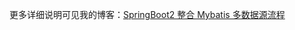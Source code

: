 更多详细说明可见我的博客：[SpringBoot2 整合 Mybatis 多数据源流程](https://jluncc.github.io/2019/09/22/springboot-mybatis-multidatabase/)